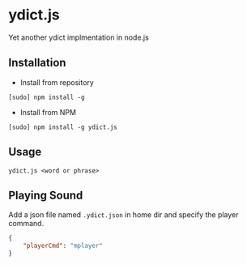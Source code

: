 # ydict.js

Yet another ydict implmentation in node.js

## Installation
- Install from repository
```shell
[sudo] npm install -g
```

- Install from NPM
```shell
[sudo] npm install -g ydict.js
```

## Usage

```shell
ydict.js <word or phrase>
```

## Playing Sound

Add a json file named `.ydict.json` in home dir and specify the player command.

```json
{
    "playerCmd": "mplayer"
}
```
